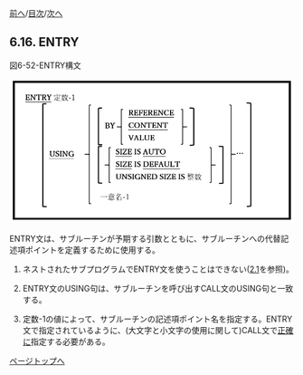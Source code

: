 <!--navi start1-->
[前へ](6-15-5.md)/[目次](https://opensourcecobol.github.io/markdown/TOC.html)/[次へ](6-17.md)
<!--navi end1-->
## 6.16. ENTRY

図6-52-ENTRY構文

![alt text](Image/6-52-Entry.png)

ENTRY文は、サブルーチンが予期する引数とともに、サブルーチンへの代替記述項ポイントを定義するために使用する。

1. ネストされたサブプログラムでENTRY文を使うことはできない([2.1](2-1.md#21-ネストされたユーザプログラム)を参照)。

2. ENTRY文のUSING句は、サブルーチンを呼び出すCALL文のUSING句と一致する。

3. 定数-1の値によって、サブルーチンの記述項ポイント名を指定する。ENTRY文で指定されているように、(大文字と小文字の使用に関して)CALL文で<u>正確に</u>指定する必要がある。

<!--navi start2-->

[ページトップへ](6-16.md)
<!--navi end2-->
